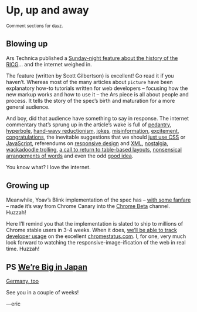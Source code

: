 # Up, up and away

<small>Comment sections for dayz.</small>

## Blowing up

Ars Technica published a [Sunday-night feature about the history of the RICG](http://arstechnica.com/information-technology/2014/09/how-a-new-html-element-will-make-the-web-faster/)... and the internet weighed in.

The feature (written by Scott Gilbertson) is excellent! Go read it if you haven’t. Whereas most of the many articles about `picture` have been explanatory how-to tutorials written for web developers – focusing how the new markup works and how to use it – the Ars piece is all about people and process. It tells the story of the spec’s birth and maturation for a more general audience.

And boy, did that audience have something to say in response. The internet commentary that’s sprung up in the article’s wake is full of [pedantry](http://arstechnica.com/information-technology/2014/09/how-a-new-html-element-will-make-the-web-faster/?comments=1&post=27500637#comment-27500637), [hyperbole](http://arstechnica.com/information-technology/2014/09/how-a-new-html-element-will-make-the-web-faster/?comments=1&post=27501505#comment-27501505), [hand-wavy reductionism](https://news.ycombinator.com/item?id=8257830), [jokes](http://arstechnica.com/information-technology/2014/09/how-a-new-html-element-will-make-the-web-faster/?comments=1&post=27499265#comment-27499265), [misinformation](https://news.ycombinator.com/item?id=8257888), [excitement](http://arstechnica.com/information-technology/2014/09/how-a-new-html-element-will-make-the-web-faster/?comments=1&post=27499743#comment-27499743), [congratulations](http://arstechnica.com/information-technology/2014/09/how-a-new-html-element-will-make-the-web-faster/?comments=1&post=27499141#comment-27499141), the inevitable suggestions that we should [just use CSS](http://gizmodo.com/you-can-already-do-something-similar-with-media-queries-1629524947) or [JavaScript](http://arstechnica.com/information-technology/2014/09/how-a-new-html-element-will-make-the-web-faster/?comments=1&post=27499297#comment-27499297), referendums on [responsive design](http://beta.slashdot.org/comments.pl?sid=5619865&cid=47810153) and [XML](https://news.ycombinator.com/item?id=8256664), [nostalgia](http://arstechnica.com/information-technology/2014/09/how-a-new-html-element-will-make-the-web-faster/?comments=1&post=27507917#comment-27507917), [wackadoodle trolling](http://beta.slashdot.org/comments.pl?sid=5602569&cid=47789507), [a call to return to table-based layouts](http://beta.slashdot.org/comments.pl?sid=5602569&cid=47790359), [nonsensical arrangements of words](http://arstechnica.com/information-technology/2014/09/how-a-new-html-element-will-make-the-web-faster/?comments=1&post=27502091#comment-27502091) and even the odd [good idea](http://arstechnica.com/information-technology/2014/09/how-a-new-html-element-will-make-the-web-faster/?comments=1&post=27499215#comment-27499215).

You know what? I love the internet.

## Growing up

Meanwhile, Yoav’s Blink implementation of the spec has – [with some fanfare](http://blog.chromium.org/2014/08/chrome-38-beta-new-primitives-for-next.html) – made it’s way from Chrome Canary into the [Chrome Beta](https://www.google.com/chrome/browser/beta.html) channel. Huzzah!

Here I’ll remind you that the implementation is slated to ship to millions of Chrome stable users in 3-4 weeks. When it does, [we’ll be able to track developer usage](https://code.google.com/p/chromium/issues/detail?id=408797) on the excellent [chromestatus.com](http://chromestatus.com). I, for one, very much look forward to watching the responsive-image-ification of the web in real time. Huzzah!

## PS [We’re Big in Japan](http://kia-king.com/blog/tutorial/responsive-images-with-srcset/)

[Germany, too](http://blog.kulturbanause.de/2014/09/responsive-images-srcset-sizes-adaptive/)

See you in a couple of weeks!

—eric
